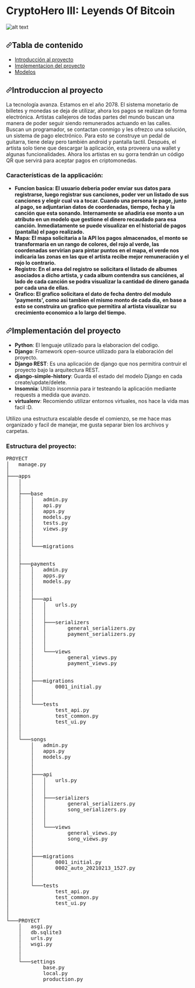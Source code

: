 <h1> CryptoHero III: Leyends Of Bitcoin </h1>

![alt text](https://github.com/NicolasMuras/CryptoHero_III_Leyends_Of_Bitcoin/blob/main/images/example_ui.jpg?raw=true)

<h2><a id="user-content-tabla-de-contenido" class="anchor" aria-hidden="true" href="#tabla-de-contenido"><svg class="octicon octicon-link" viewBox="0 0 16 16" version="1.1" width="16" height="16" aria-hidden="true"><path fill-rule="evenodd" d="M7.775 3.275a.75.75 0 001.06 1.06l1.25-1.25a2 2 0 112.83 2.83l-2.5 2.5a2 2 0 01-2.83 0 .75.75 0 00-1.06 1.06 3.5 3.5 0 004.95 0l2.5-2.5a3.5 3.5 0 00-4.95-4.95l-1.25 1.25zm-4.69 9.64a2 2 0 010-2.83l2.5-2.5a2 2 0 012.83 0 .75.75 0 001.06-1.06 3.5 3.5 0 00-4.95 0l-2.5 2.5a3.5 3.5 0 004.95 4.95l1.25-1.25a.75.75 0 00-1.06-1.06l-1.25 1.25a2 2 0 01-2.83 0z"></path></svg></a>Tabla de contenido
</h2>
<ul>
  <li><a href="#introduccion-al-proyecto">Introducción al proyecto</a></li>
  <li><a href="#implementaci%C3%B3n-del-proyecto">Implementacion del proyecto</a></li>
  <li><a href="#modelos">Modelos</a></li>
</ul>

<h2><a id="user-content-introduccion-al-proyecto" class="anchor" aria-hidden="true" href="#introduccion-al-proyecto"><svg class="octicon octicon-link" viewBox="0 0 16 16" version="1.1" width="16" height="16" aria-hidden="true"><path fill-rule="evenodd" d="M7.775 3.275a.75.75 0 001.06 1.06l1.25-1.25a2 2 0 112.83 2.83l-2.5 2.5a2 2 0 01-2.83 0 .75.75 0 00-1.06 1.06 3.5 3.5 0 004.95 0l2.5-2.5a3.5 3.5 0 00-4.95-4.95l-1.25 1.25zm-4.69 9.64a2 2 0 010-2.83l2.5-2.5a2 2 0 012.83 0 .75.75 0 001.06-1.06 3.5 3.5 0 00-4.95 0l-2.5 2.5a3.5 3.5 0 004.95 4.95l1.25-1.25a.75.75 0 00-1.06-1.06l-1.25 1.25a2 2 0 01-2.83 0z"></path></svg></a>Introduccion al proyecto</h2>

La tecnología avanza. Estamos en el año 2078.
El sistema monetario de billetes y monedas se deja de utilizar, ahora los pagos se realizan de forma electrónica.
Artistas callejeros de todas partes del mundo buscan una manera de poder seguir siendo remunerados actuando en las calles.
Buscan un programador, se contactan conmigo y les ofrezco una solución, un sistema de pago electrónico.
Para esto se construye un pedal de guitarra, tiene delay pero también android y pantalla tactil.
Después, el artista solo tiene que descargar la aplicación, esta proveera una wallet y algunas funcionalidades.
Ahora los artistas en su gorra tendrán un código QR que servirá para aceptar pagos en criptomonedas.

<h3>Características de la applicación:</h3>
<ul>
<li><strong>Funcion basica: El usuario deberia poder enviar sus datos para registrarse, luego registrar sus canciones, poder ver un listado de sus canciones y elegir cual va a tocar. Cuando una persona le page, junto al pago, se adjuntarian datos de coordenadas, tiempo, fecha y la canción que esta sonando. Internamente se añadiria ese monto a un atributo en un modelo que gestione el dinero recaudado para esa canción. Inmediatamente se puede visualizar en el historial de pagos (pantalla) el pago realizado.</strong></li>
<li><strong>Mapa: El mapa solicitaria a la API los pagos almacenados, el monto se transformaria en un rango de colores, del rojo al verde, las coordenadas servirian para pintar puntos en el mapa, el verde nos indicaria las zonas en las que el artista recibe mejor remuneración y el rojo lo contrario.</strong></li>
<li><strong>Registro: En el area del registro se solicitara el listado de albumes asociados a dicho artista, y cada album contendra sus canciónes, al lado de cada canción se podra visualizar la cantidad de dinero ganada por cada una de ellas.</strong></li>
<li><strong>Grafico: El grafico solicitara el dato de fecha dentro del modulo 'payments', como asi tambien el mismo monto de cada dia, en base a esto se construira un grafico que permitira al artista visualizar su crecimiento economico a lo largo del tiempo.</strong></li>
</ul>

<h2><a id="user-content-implementación-del-proyecto" class="anchor" aria-hidden="true" href="#implementación-del-proyecto"><svg class="octicon octicon-link" viewBox="0 0 16 16" version="1.1" width="16" height="16" aria-hidden="true"><path fill-rule="evenodd" d="M7.775 3.275a.75.75 0 001.06 1.06l1.25-1.25a2 2 0 112.83 2.83l-2.5 2.5a2 2 0 01-2.83 0 .75.75 0 00-1.06 1.06 3.5 3.5 0 004.95 0l2.5-2.5a3.5 3.5 0 00-4.95-4.95l-1.25 1.25zm-4.69 9.64a2 2 0 010-2.83l2.5-2.5a2 2 0 012.83 0 .75.75 0 001.06-1.06 3.5 3.5 0 00-4.95 0l-2.5 2.5a3.5 3.5 0 004.95 4.95l1.25-1.25a.75.75 0 00-1.06-1.06l-1.25 1.25a2 2 0 01-2.83 0z"></path></svg></a>Implementación del proyecto</h2>
<ul>
<li><strong>Python</strong>: El lenguaje utilizado para la elaboracion del codigo.</li>
<li><strong>Django</strong>: Framework open-source utilizado para la elaboración del proyecto.</li>
<li><strong>Django REST</strong>: Es una aplicación de django que nos permitira contruir el proyecto bajo la arquitectura REST.</li>
<li><strong>django-simple-history</strong>: Guarda el estado del modelo Django en cada create/update/delete.</li>
<li><strong>Insomnia</strong>: Utilizo insomnia para ir testeando la aplicación mediante requests a medida que avanzo.</li>
<li><strong>virtualenv</strong>: Recomiendo utilizar entornos virtuales, nos hace la vida mas facil :D.</li>
</ul>

Utilizo una estructura escalable desde el comienzo, se me hace mas organizado y facil de manejar, me gusta separar bien los archivos y carpetas.

<h3>Estructura del proyecto:</h3>

<pre>
PROYECT
│   manage.py
│
├───apps
│   │   
│   │
│   ├───base
│   │   │   admin.py
│   │   │   api.py
│   │   │   apps.py
│   │   │   models.py
│   │   │   tests.py
│   │   │   views.py
│   │   │   
│   │   │
│   │   └───migrations
│   │          
│   │
│   ├───payments
│   │   │   admin.py
│   │   │   apps.py
│   │   │   models.py
│   │   │   
│   │   │
│   │   ├───api
│   │   │   │   urls.py
│   │   │   │   
│   │   │   │
│   │   │   ├───serializers
│   │   │   │       general_serializers.py
│   │   │   │       payment_serializers.py
│   │   │   │       
│   │   │   │
│   │   │   └───views
│   │   │           general_views.py
│   │   │           payment_views.py
│   │   │           
│   │   │
│   │   ├───migrations
│   │   │       0001_initial.py
│   │   │       
│   │   │
│   │   └───tests
│   │           test_api.py
│   │           test_common.py
│   │           test_ui.py
│   │          
│   │
│   └───songs
│       │   admin.py
│       │   apps.py
│       │   models.py
│       │   
│       │
│       ├───api
│       │   │   urls.py
│       │   │   
│       │   │
│       │   ├───serializers
│       │   │       general_serializers.py
│       │   │       song_serializers.py
│       │   │       
│       │   │
│       │   └───views
│       │           general_views.py
│       │           song_views.py
│       │           
│       │
│       ├───migrations
│       │       0001_initial.py
│       │       0002_auto_20210213_1527.py
│       │       
│       │
│       └───tests
│               test_api.py
│               test_common.py
│               test_ui.py
│               
│
└───PROYECT
    │   asgi.py
    │   db.sqlite3
    │   urls.py
    │   wsgi.py
    │   
    │
    └───settings
            base.py
            local.py
            production.py
            
</pre>

